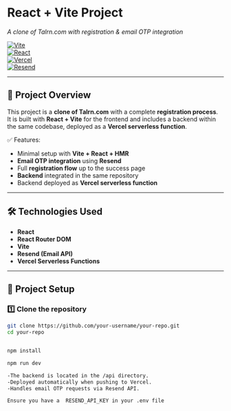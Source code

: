 # React + Vite Project  
_A clone of Talrn.com with registration & email OTP integration_

[![Vite](https://img.shields.io/badge/Vite-646CFF?logo=vite&logoColor=white)](https://vitejs.dev/)  
[![React](https://img.shields.io/badge/React-20232A?logo=react&logoColor=61DAFB)](https://react.dev/)  
[![Vercel](https://img.shields.io/badge/Vercel-000000?logo=vercel&logoColor=white)](https://vercel.com/)  
[![Resend](https://img.shields.io/badge/Email-Resend-red)](https://resend.com/)  

---

## 📌 Project Overview

This project is a **clone of Talrn.com** with a complete **registration process**.  
It is built with **React + Vite** for the frontend and includes a backend within the same codebase, deployed as a **Vercel serverless function**.

✅ Features:  
- Minimal setup with **Vite + React + HMR**  
- **Email OTP integration** using **Resend**  
- Full **registration flow** up to the success page  
- **Backend** integrated in the same repository  
- Backend deployed as **Vercel serverless function**  

---

## 🛠️ Technologies Used

- **React**
- **React Router DOM**
- **Vite**
- **Resend (Email API)**
- **Vercel Serverless Functions**

---

## 📂 Project Setup

### 1️⃣ Clone the repository
```bash
git clone https://github.com/your-username/your-repo.git
cd your-repo


npm install

npm run dev

-The backend is located in the /api directory.
-Deployed automatically when pushing to Vercel.
-Handles email OTP requests via Resend API.

Ensure you have a  RESEND_API_KEY in your .env file
